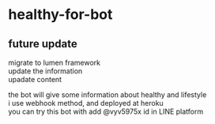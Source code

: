 # healthy-for-bot


## future update
 migrate to lumen framework<br>
 update the information<br>
 upadate content<br>

the bot will give some information about healthy and lifestyle <br>
i use webhook method, and deployed at heroku<br>
you can try this bot with add <bold>@vyv5975x</bold> id in LINE platform

